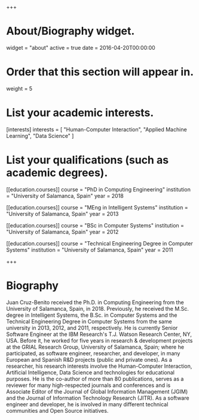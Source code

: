 +++
# About/Biography widget.
widget = "about"
active = true
date = 2016-04-20T00:00:00

# Order that this section will appear in.
weight = 5

# List your academic interests.
[interests]
  interests = [
    "Human-Computer Interaction",
    "Applied Machine Learning",
    "Data Science"
  ]

# List your qualifications (such as academic degrees).
[[education.courses]]
  course = "PhD in Computing Engineering"
  institution = "University of Salamanca, Spain"
  year = 2018

[[education.courses]]
  course = "MEng in Intelligent Systems"
  institution = "University of Salamanca, Spain"
  year = 2013

[[education.courses]]
  course = "BSc in Computer Systems"
  institution = "University of Salamanca, Spain"
  year = 2012

[[education.courses]]
  course = "Technical Engineering Degree in Computer Systems"
  institution = "University of Salamanca, Spain"
  year = 2011

 
+++

# Biography

Juan Cruz-Benito received the Ph.D. in Computing Engineering from the University of Salamanca, Spain, in 2018. Previously, he received the M.Sc. degree in Intelligent Systems, the B.Sc. in Computer Systems and the Technical Engineering Degree in Computer Systems from the same university in 2013, 2012, and 2011, respectively. He is currently Senior Software Engineer at the IBM Research's T.J. Watson Research Center, NY, USA. Before it, he worked for five years in research & development projects at the GRIAL Research Group, University of Salamanca, Spain; where he participated, as software engineer, researcher, and developer, in many European and Spanish R&D projects (public and private ones). As a researcher, his research interests involve the Human-Computer Interaction, Artificial Intelligence, Data Science and technologies for educational purposes. He is the co-author of more than 80 publications, serves as a reviewer for many high-respected journals and conferences and is Associate Editor of the Journal of Global Information Management (JGIM) and the Journal of Information Technology Research (JITR). As a software engineer and developer, he is involved in many different technical communities and Open Source initiatives.
